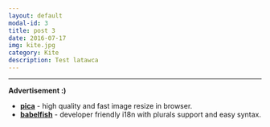 ```yaml
---
layout: default
modal-id: 3
title: post 3
date: 2016-07-17
img: kite.jpg
category: Kite
description: Test latawca
---
```

---
__Advertisement :)__

- __[pica](https://nodeca.github.io/pica/demo/)__ - high quality and fast image
  resize in browser.
- __[babelfish](https://github.com/nodeca/babelfish/)__ - developer friendly
  i18n with plurals support and easy syntax.
